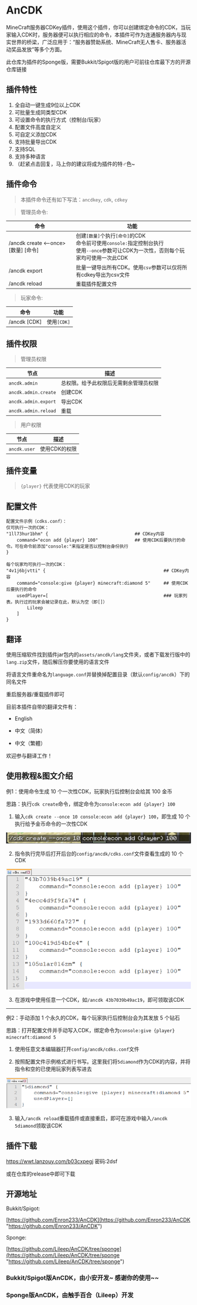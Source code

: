 # AnCDK
 MineCraft服务器CDKey插件，使用这个插件，你可以创建绑定命令的CDK，当玩家输入CDK时，服务器便可以执行相应的命令，本插件可作为连通服务器内与现实世界的桥梁，广泛应用于：“服务器赞助系统、MineCraft无人售卡、服务器活动奖品发放”等多个方面。
 
 此仓库为插件的Sponge版，需要Bukkit/Spigot版的用户可前往仓库最下方的开源仓库链接
 
## 插件特性

1. 全自动一键生成9位以上CDK
2. 可批量生成同类型CDK
3. 可设置命令的执行方式（控制台/玩家）
4. 配置文件高度自定义
5. 可自定义添加CDK
6. 支持批量导出CDK
7. 支持SQL
8. 支持多种语言
9. （赶紧点击回复，马上你的建议将成为插件的特♂色~

## 插件命令

> 本插件命令还有如下写法：`ancdkey`, `cdk`, `cdkey`

> 管理员命令:

| 命令 | 功能 |
| ---- | ---- |
| /ancdk create <--once> [数量] [命令] | 创建`[数量]`个执行`[命令]`的CDK <br> 命令前可使用`console:`指定控制台执行 <br> 使用`--once`参数可让CDK为一次性，否则每个玩家均可使用一次此CDK |
| /ancdk export <csv> | 批量一键导出所有CDK。使用`csv`参数可以仅将所有cdkey导出为csv文件 |
| /ancdk reload | 重载插件配置文件 |

> 玩家命令:

| 命令 | 功能 |
| ---- | ---- |
| /ancdk [CDK] | 使用`[CDK]` |

## 插件权限

> 管理员权限

| 节点 | 描述 |
| ---- | ---- |
| `ancdk.admin` | 总权限。给予此权限后无需剩余管理员权限 |
| `ancdk.admin.create` | 创建CDK |
| `ancdk.admin.export` | 导出CDK |
| `ancdk.admin.reload` | 重载 |

> 用户权限

| 节点 | 描述 |
| ---- | ---- |
| `ancdk.user` | 使用CDK的权限 |

## 插件变量
 
> `{player}`                         代表使用CDK的玩家


## 配置文件

```hocon
配置文件示例（cdks.conf）： 
仅可执行一次的CDK： 
"1ll73hur1bhm" {                                 ## CDKey内容
    command="econ add {player} 100"              ## 使用CDK后要执行的命令。可在命令前添加"console:"来指定是否以控制台身份执行
}

每个玩家均可执行一次的CDK： 
"4v1j6bjvtti" {                                             ## CDKey内容
    command="console:give {player} minecraft:diamond 5"     ## 使用CDK后要执行的命令
    usedPlayer=[                                            ### 玩家列表。执行过的玩家会被记录在此，默认为空（即[]）
        Lileep
    ]
}
```

## 翻译

使用压缩软件找到插件jar包内的`assets/ancdk/lang`文件夹，或者下载发行版中的`lang.zip`文件，随后解压你要使用的语言文件

将语言文件重命名为`language.conf`并替换掉配置目录（默认`config/ancdk`）下的同名文件

重启服务器/重载插件即可

目前本插件自带的翻译文件有：

* English

* 中文（简体）

* 中文（繁體）

欢迎参与翻译工作！

## 使用教程&图文介绍

例1：使用命令生成 10 个一次性CDK，玩家执行后控制台会给其 100 金币

思路：执行`cdk create`命令，绑定命令为`console:econ add {player} 100`

1. 输入`cdk create --once 10 console:econ add {player} 100`，即生成 10 个执行给予金币命令的一次性CDK

![example1_1](https://github.com/Lileep/AnCDK/blob/sponge/sample_img/example1_1.png)

2. 指令执行完毕后打开后台的`config/ancdk/cdks.conf`文件查看生成的 10 个CDK

![example1_2](https://github.com/Lileep/AnCDK/blob/sponge/sample_img/example1_2.png)

3. 在游戏中使用任意一个CDK，如`/ancdk 43b7039b49ac19`，即可领取该CDK

***

例2：手动添加 1 个永久的CDK，每个玩家执行后控制台会为其发放 5 个钻石

思路：打开配置文件并手动写入CDK，绑定命令为`console:give {player} minecraft:diamond 5`

1. 使用任意文本编辑器打开`config/ancdk/cdks.conf`文件

2. 按照配置文件示例格式进行书写。这里我们将`5diamond`作为CDK的内容，并将指令和空的已使用玩家列表写进去

![example2](https://github.com/Lileep/AnCDK/blob/sponge/sample_img/example2.png)

3. 输入`/ancdk reload`重载插件或直接重启，即可在游戏中输入`/ancdk 5diamond`领取该CDK


## 插件下载

https://wwt.lanzouy.com/b03cxpegj 密码:2dsf

或在仓库的release中即可下载

## 开源地址

Bukkit/Spigot:

[https://github.com/Enron233/AnCDK](https://github.com/Enron233/AnCDK "https://github.com/Enron233/AnCDK")

Sponge:

[https://github.com/Lileep/AnCDK/tree/sponge](https://github.com/Lileep/AnCDK/tree/sponge "https://github.com/Lileep/AnCDK/tree/sponge")

### Bukkit/Spigot版AnCDK，由小安开发~ 感谢你的使用~~
### Sponge版AnCDK，由触手百合（Lileep）开发
